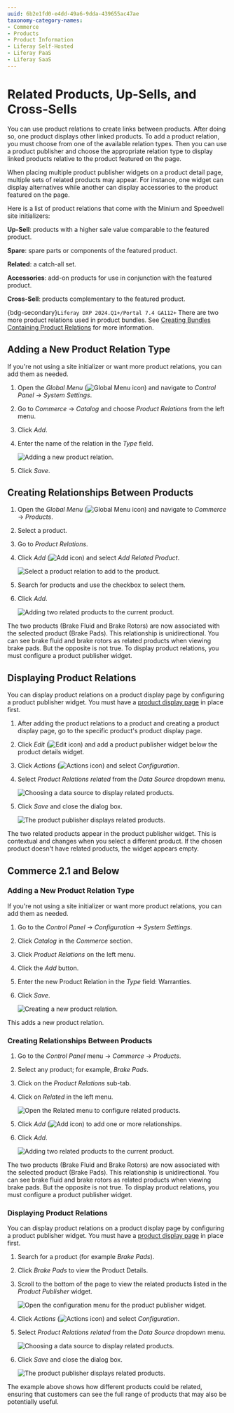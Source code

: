 ```yaml
---
uuid: 6b2e1fd0-e4dd-49a6-9dda-439655ac47ae
taxonomy-category-names:
- Commerce
- Products
- Product Information
- Liferay Self-Hosted
- Liferay PaaS
- Liferay SaaS
---
```

# Related Products, Up-Sells, and Cross-Sells

You can use product relations to create links between products. After doing so, one product displays other linked products. To add a product relation, you must choose from one of the available relation types. Then you can use a product publisher and choose the appropriate relation type to display linked products relative to the product featured on the page.

When placing multiple product publisher widgets on a product detail page, multiple sets of related products may appear. For instance, one widget can display alternatives while another can display accessories to the product featured on the page.

Here is a list of product relations that come with the Minium and Speedwell site initializers:

**Up-Sell**: products with a higher sale value comparable to the featured product.

**Spare**: spare parts or components of the featured product.

**Related**: a catch-all set.

**Accessories**: add-on products for use in conjunction with the featured product.

**Cross-Sell**: products complementary to the featured product.

{bdg-secondary}`Liferay DXP 2024.Q1+/Portal 7.4 GA112+` There are two more product relations used in product bundles. See [Creating Bundles Containing Product Relations](./creating-product-bundles.md#creating-bundles-containing-product-relations) for more information.

## Adding a New Product Relation Type

If you're not using a site initializer or want more product relations, you can add them as needed.

1. Open the *Global Menu* (![Global Menu icon](../../../images/icon-applications-menu.png)) and navigate to *Control Panel* &rarr; *System Settings*.

1. Go to *Commerce* &rarr; *Catalog* and choose *Product Relations* from the left menu.

1. Click *Add*.

1. Enter the name of the relation in the *Type* field.

   ![Adding a new product relation.](./related-products-up-sells-and-cross-sells/images/01.png)

1. Click *Save*.

## Creating Relationships Between Products

1. Open the *Global Menu* (![Global Menu icon](../../../images/icon-applications-menu.png)) and navigate to *Commerce* &rarr; *Products*.

1. Select a product.

1. Go to *Product Relations*.

1. Click *Add* (![Add icon](../../../images/icon-add.png)) and select *Add Related Product*.

    ![Select a product relation to add to the product.](./related-products-up-sells-and-cross-sells/images/02.png)

1. Search for products and use the checkbox to select them.

1. Click *Add*.

   ![Adding two related products to the current product.](./related-products-up-sells-and-cross-sells/images/03.png)

The two products (Brake Fluid and Brake Rotors) are now associated with the selected product (Brake Pads). This relationship is unidirectional. You can see brake fluid and brake rotors as related products when viewing brake pads. But the opposite is not true. To display product relations, you must configure a product publisher widget.

## Displaying Product Relations

You can display product relations on a product display page by configuring a product publisher widget. You must have a [product display page](../../../creating-store-content/creating-product-display-pages.md) in place first.

1. After adding the product relations to a product and creating a product display page, go to the specific product's product display page.

1. Click *Edit* (![Edit icon](../../../images/icon-edit-pencil.png)) and add a product publisher widget below the product details widget.

1. Click *Actions* (![Actions icon](../../../images/icon-actions.png)) and select *Configuration*.

1. Select *Product Relations related* from the *Data Source* dropdown menu.

    ![Choosing a data source to display related products.](./related-products-up-sells-and-cross-sells/images/04.png)

1. Click *Save* and close the dialog box.

    ![The product publisher displays related products.](./related-products-up-sells-and-cross-sells/images/05.png)

The two related products appear in the product publisher widget. This is contextual and changes when you select a different product. If the chosen product doesn't have related products, the widget appears empty.

## Commerce 2.1 and Below

### Adding a New Product Relation Type

If you're not using a site initializer or want more product relations, you can add them as needed.

1. Go to the *Control Panel* &rarr; *Configuration* &rarr; *System Settings*.

1. Click *Catalog* in the *Commerce* section.

1. Click *Product Relations* on the left menu.

1. Click the *Add* button.

1. Enter the new Product Relation in the *Type* field: Warranties.

1. Click *Save*.

    ![Creating a new product relation.](./related-products-up-sells-and-cross-sells/images/06.png)

This adds a new product relation.

### Creating Relationships Between Products

1. Go to the *Control Panel* menu &rarr; *Commerce* &rarr; *Products*.

1. Select any product; for example, *Brake Pads*.

1. Click on the *Product Relations* sub-tab.

1. Click on *Related* in the left menu.

    ![Open the Related menu to configure related products.](./related-products-up-sells-and-cross-sells/images/07.png)

1. Click *Add* (![Add icon](../../../images/icon-add.png)) to add one or more relationships.

1. Click *Add*.

    ![Adding two related products to the current product.](./related-products-up-sells-and-cross-sells/images/08.png)

The two products (Brake Fluid and Brake Rotors) are now associated with the selected product (Brake Pads). This relationship is unidirectional. You can see brake fluid and brake rotors as related products when viewing brake pads. But the opposite is not true. To display product relations, you must configure a product publisher widget.

### Displaying Product Relations

You can display product relations on a product display page by configuring a product publisher widget. You must have a [product display page](../../../creating-store-content/creating-product-display-pages.md) in place first.

1. Search for a product (for example *Brake Pads*).

1. Click *Brake Pads* to view the Product Details.

1. Scroll to the bottom of the page to view the related products listed in the *Product Publisher* widget.

   ![Open the configuration menu for the product publisher widget.](./related-products-up-sells-and-cross-sells/images/09.png)

1. Click *Actions* (![Actions icon](../../../images/icon-actions.png)) and select *Configuration*.

1. Select *Product Relations related* from the *Data Source* dropdown menu.

    ![Choosing a data source to display related products.](./related-products-up-sells-and-cross-sells/images/10.png)

1. Click *Save* and close the dialog box.

    ![The product publisher displays related products.](./related-products-up-sells-and-cross-sells/images/11.png)

The example above shows how different products could be related, ensuring that customers can see the full range of products that may also be potentially useful.
